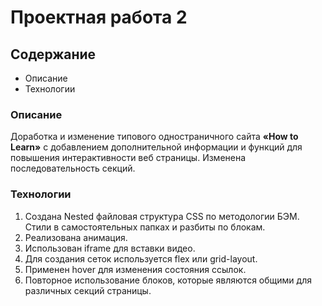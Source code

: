 # Проектная работа 2

## Содержание
* Описание
* Технологии

### Описание
  Доработка и изменение типового одностраничного сайта **«How to Learn»** 
с добавлением дополнительной информации и функций для повышения 
интерактивности веб страницы. Изменена последовательность секций.

### Технологии
1.	Создана Nested файловая структура CSS по методологии БЭМ.
    Стили в самостоятельных папках и разбиты по блокам.
2.	Реализована анимация.
3.	Использован iframe для вставки видео.
4.	Для создания сеток используется flex или grid-layout.
5.	Применен hover для изменения состояния ссылок.
6.	Повторное использование блоков, которые являются общими для
    различных секций страницы.


